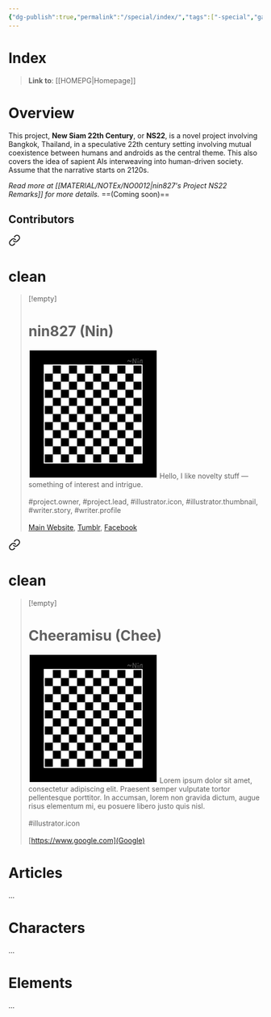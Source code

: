 ```yaml
---
{"dg-publish":true,"permalink":"/special/index/","tags":["-special","gardenEntry"]}
---
```


# Index

> **Link to**: [[HOMEPG\|Homepage]]

# Overview

This project, __New Siam 22th Century__, or __NS22__, is a novel project involving Bangkok, Thailand, in a speculative 22th century setting involving mutual coexistence between humans and androids as the central theme. This also covers the idea of sapient AIs interweaving into human-driven society. Assume that the narrative starts on 2120s.

_Read more at [[MATERIAL/NOTEx/NO0012\|nin827's Project NS22 Remarks]] for more details._
==(Coming soon)==

## Contributors


<div class="transclusion internal-embed is-loaded"><a class="markdown-embed-link" href="/resource/member/mb-001/#profile" aria-label="Open link"><svg xmlns="http://www.w3.org/2000/svg" width="24" height="24" viewBox="0 0 24 24" fill="none" stroke="currentColor" stroke-width="2" stroke-linecap="round" stroke-linejoin="round" class="svg-icon lucide-link"><path d="M10 13a5 5 0 0 0 7.54.54l3-3a5 5 0 0 0-7.07-7.07l-1.72 1.71"></path><path d="M14 11a5 5 0 0 0-7.54-.54l-3 3a5 5 0 0 0 7.07 7.07l1.71-1.71"></path></svg></a><div class="markdown-embed">

<div class="markdown-embed-title">

# clean

</div>


>[!empty]
> # nin827 (Nin)
> ![RESOURCE/ASSET/OTHER/PlaceholderIcon.png|icon](/img/user/RESOURCE/ASSET/OTHER/PlaceholderIcon.png) Hello, I like novelty stuff — something of interest and intrigue. <br><br>\#project.owner, \#project.lead, \#illustrator.icon, \#illustrator.thumbnail, \#writer.story, \#writer.profile  <br><br>[Main Website](https://nin827.github.io/), [Tumblr](https://www.tumblr.com/nin827), [Facebook](https://www.facebook.com/nin827) 

</div></div>


<div class="transclusion internal-embed is-loaded"><a class="markdown-embed-link" href="/resource/member/mb-002/#profile" aria-label="Open link"><svg xmlns="http://www.w3.org/2000/svg" width="24" height="24" viewBox="0 0 24 24" fill="none" stroke="currentColor" stroke-width="2" stroke-linecap="round" stroke-linejoin="round" class="svg-icon lucide-link"><path d="M10 13a5 5 0 0 0 7.54.54l3-3a5 5 0 0 0-7.07-7.07l-1.72 1.71"></path><path d="M14 11a5 5 0 0 0-7.54-.54l-3 3a5 5 0 0 0 7.07 7.07l1.71-1.71"></path></svg></a><div class="markdown-embed">

<div class="markdown-embed-title">

# clean

</div>


>[!empty]
> # Cheeramisu (Chee)
> ![RESOURCE/ASSET/OTHER/PlaceholderIcon.png|icon](/img/user/RESOURCE/ASSET/OTHER/PlaceholderIcon.png) Lorem ipsum dolor sit amet, consectetur adipiscing elit. Praesent semper vulputate tortor pellentesque porttitor. In accumsan, lorem non gravida dictum, augue risus elementum mi, eu posuere libero justo quis nisl. <br><br>\#illustrator.icon  <br><br>[https://www.google.com](Google) 

</div></div>


# Articles

...

# Characters

...

# Elements

...